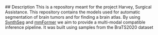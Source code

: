 ## Description
This is a repository meant for the project Harvey, Surgical Assistance. This repository contains the models used for automatic segmentation of brain tumors and for finding a brain atlas. By using [SynthSeg](https://github.com/BBillot/SynthSeg) and [mmFormer](https://arxiv.org/abs/2206.02425) we aim to provide a multi-modal compatible inference pipeline. It was built using samples from the BraTS2020 dataset